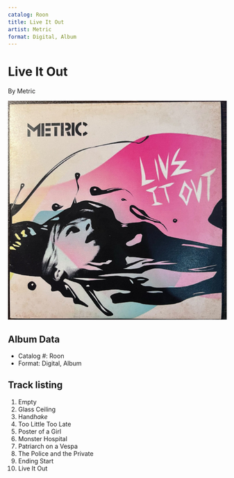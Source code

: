 ```yaml
---
catalog: Roon
title: Live It Out
artist: Metric
format: Digital, Album
---
```


# Live It Out

By Metric

![](../../assets/albumcovers/Metric-Live_It_Out.png)

## Album Data

- Catalog #: Roon
- Format: Digital, Album


## Track listing


1. Empty
2. Glass Ceiling
3. Hand$hake$
4. Too Little Too Late
5. Poster of a Girl
6. Monster Hospital
7. Patriarch on a Vespa
8. The Police and the Private
9. Ending Start
10. Live It Out

